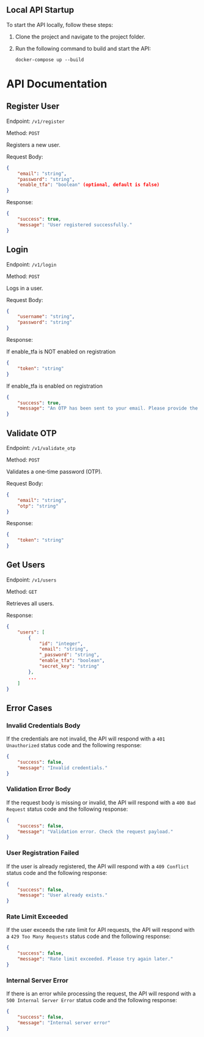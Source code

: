 ## Local API Startup

To start the API locally, follow these steps:

1. Clone the project and navigate to the project folder.

2. Run the following command to build and start the API:

    ```
    docker-compose up --build
    ```

# API Documentation

## Register User
Endpoint: `/v1/register`

Method: `POST`

Registers a new user.

Request Body:
```json
{
    "email": "string",
    "password": "string",
    "enable_tfa": "boolean" (optional, default is false)
}
```

Response:

```json
{
    "success": true,
    "message": "User registered successfully."
}
```



## Login
Endpoint: `/v1/login`

Method: `POST`

Logs in a user.

Request Body:
```json
{
    "username": "string",
    "password": "string"
}
```


Response:

If enable_tfa is NOT enabled on registration

```json
{
    "token": "string"
}
```
If enable_tfa is enabled on registration

```json
{
    "success": true,
    "message": "An OTP has been sent to your email. Please provide the OTP using /validate_otp to login."
}
```

## Validate OTP
Endpoint: `/v1/validate_otp`

Method: `POST`

Validates a one-time password (OTP).

Request Body:
```json
{
    "email": "string",
    "otp": "string"
}
```

Response:

```json
{
    "token": "string"
}
```


## Get Users
Endpoint: `/v1/users`

Method: `GET`

Retrieves all users.

Response:

```json
{
    "users": [
        {
            "id": "integer",
            "email": "string",
            "_password": "string",
            "enable_tfa": "boolean",
            "secret_key": "string"
        },
        ...
    ]
}
```

## Error Cases

### Invalid Credentials Body
If the credentials are not invalid, the API will respond with a `401 Unauthorized` status code and the following response:

```json
{
    "success": false,
    "message": "Invalid credentials."
}
```

### Validation Error Body
If the request body is missing or invalid, the API will respond with a `400 Bad Request` status code and the following response:

```json
{
    "success": false,
    "message": "Validation error. Check the request payload."
}
```

### User Registration Failed
If the user is already registered, the API will respond with a `409 Conflict` status code and the following response:

```json
{
    "success": false,
    "message": "User already exists."
}
```

### Rate Limit Exceeded
If the user exceeds the rate limit for API requests, the API will respond with a `429 Too Many Requests` status code and the following response:

```json
{
    "success": false,
    "message": "Rate limit exceeded. Please try again later."
}
```

### Internal Server Error
If there is an error while processing the request, the API will respond with a `500 Internal Server Error` status code and the following response:

```json
{
    "success": false,
    "message": "Internal server error"
}
```
